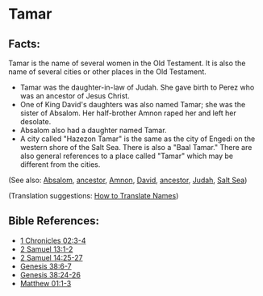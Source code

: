 # Tamar #

## Facts: ##

Tamar is the name of several women in the Old Testament. It is also the name of several cities or other places in the Old Testament.
* Tamar was the daughter-in-law of Judah. She gave birth to Perez who was an ancestor of Jesus Christ.
* One of King David's daughters was also named Tamar; she was the sister of Absalom. Her half-brother Amnon raped her and left her desolate.
* Absalom also had a daughter named Tamar.
* A city called "Hazezon Tamar" is the same as the city of Engedi on the western shore of the Salt Sea. There is also a "Baal Tamar." There are also general references to a place called "Tamar" which may be different from the cities.

(See also: [Absalom](../other/absalom.md), [ancestor](../other/father.md), [Amnon](../other/amnon.md), [David](../other/david.md), [ancestor](../other/father.md), [Judah](../other/judah.md), [Salt Sea](../other/saltsea.md))

(Translation suggestions: [How to Translate Names](en/ta-vol1/translate/man/translate-names))

## Bible References: ##

* [1 Chronicles 02:3-4](en/tn/1ch/help/02/03)
* [2 Samuel 13:1-2](en/tn/2sa/help/13/01)
* [2 Samuel 14:25-27](en/tn/2sa/help/14/25)
* [Genesis 38:6-7](en/tn/gen/help/38/06)
* [Genesis 38:24-26](en/tn/gen/help/38/24)
* [Matthew 01:1-3](en/tn/mat/help/01/01)